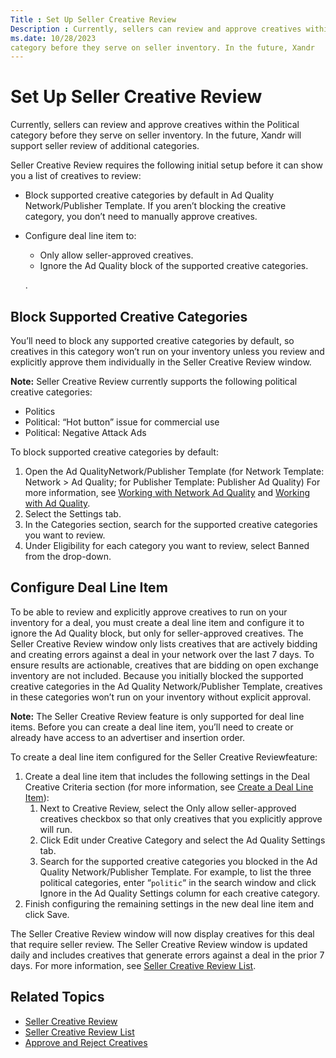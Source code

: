 ```yaml
---
Title : Set Up Seller Creative Review
Description : Currently, sellers can review and approve creatives within the Political
ms.date: 10/28/2023
category before they serve on seller inventory. In the future, Xandr
---
```



# Set Up Seller Creative Review



Currently, sellers can review and approve creatives within the Political
category before they serve on seller inventory. In the future, Xandr
will support seller review of additional categories.



Seller Creative Review requires the following initial setup before it
can show you a list of creatives to review:

- Block supported creative categories by default in
  Ad Quality Network/Publisher
  Template. If you aren’t blocking the creative category, you
  don’t need to manually approve creatives.
- Configure deal line item to:
  - Only allow seller-approved creatives.
  - Ignore the Ad Quality block of the
    supported creative categories.

  .



>

## Block Supported Creative Categories

>

You’ll need to block any supported creative categories by default, so
creatives in this category won’t run on your inventory unless you review
and explicitly approve them individually in the
Seller Creative Review window.



<b>Note:</b> Seller Creative Review currently
supports the following political creative categories:

- Politics
- Political: “Hot button” issue for
  commercial use 
- Political: Negative Attack Ads 





>

To block supported creative categories by default:

1.  Open the Ad QualityNetwork/Publisher
    Template (for Network Template:
    Network
    \>  Ad Quality; for
    Publisher Template:
    Publisher
    Ad Quality) For more information, see
    <a href="working-with-network-ad-quality.md" class="xref">Working with
    Network Ad Quality</a> and
    <a href="working-with-publisher-ad-quality.md" class="xref">Working
    with Ad Quality</a>.
2.  Select the Settings tab.
3.  In the Categories section, search
    for the supported creative categories you want to review.
4.  Under Eligibility for each
    category you want to review, select
    Banned from the drop-down.





>

## Configure Deal Line Item

To be able to review and explicitly approve creatives to run on your
inventory for a deal, you must create a deal line item and configure it
to ignore the Ad Quality block, but
only for seller-approved creatives. The
Seller Creative Review window only
lists creatives that are actively bidding and creating errors against a
deal in your network over the last 7 days. To ensure results are
actionable, creatives that are bidding on open exchange inventory are
not included. Because you initially blocked the supported creative
categories in the Ad Quality
Network/Publisher Template, creatives in these categories won’t
run on your inventory without explicit approval.



<b>Note:</b> The
Seller Creative Review feature is only
supported for deal line items. Before you can create a deal line item,
you’ll need to create or already have access to an advertiser and
insertion order.



>

To create a deal line item configured for the
Seller Creative Reviewfeature:

1.  Create a deal line item that includes the following settings in the
    Deal Creative Criteria section
    (for more information, see
    <a href="create-a-deal-line-item.md" class="xref">Create a Deal Line
    Item</a>):
    1.  Next to Creative Review,
        select the Only allow seller-approved
        creatives checkbox so that only creatives that you
        explicitly approve will run.
    2.  Click Edit under
        Creative Category and select
        the Ad Quality Settings tab.
    3.  Search for the supported creative categories you blocked in the
        Ad Quality Network/Publisher
        Template. For example, to list the three political
        categories, enter “`politic`“ in the search window and click
        Ignore in the
        Ad Quality Settings column for
        each creative category.
2.  Finish configuring the remaining settings in the new deal line item
    and click Save.



The Seller Creative Review window will
now display creatives for this deal that require seller review. The
Seller Creative Review window is
updated daily and includes creatives that generate errors against a deal
in the prior 7 days. For more information, see
<a href="seller-creative-review-list.md" class="xref"
title="The Seller Creative Review window lets sellers review a list of pending, approved, and rejected creatives, configure list columns, search for creatives to review, and open creatives in a side pane for more details.">Seller
Creative Review List</a>.



>

## Related Topics

- <a href="seller-creative-review.md" class="xref"
  title="Sellers can use Microsoft Monetize Seller Creative Review to review and approve creatives before they serve on seller inventory.">Seller
  Creative Review</a>
- <a href="seller-creative-review-list.md" class="xref"
  title="The Seller Creative Review window lets sellers review a list of pending, approved, and rejected creatives, configure list columns, search for creatives to review, and open creatives in a side pane for more details.">Seller
  Creative Review List</a>
- <a href="approve-and-reject-creatives.md" class="xref"
  title="Sellers can open each creative in a side pane to preview the creative, click through to its destination URL, see important creative details, and accept or reject the creative.">Approve
  and Reject Creatives</a>






